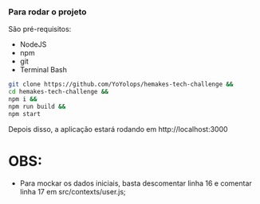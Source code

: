 ### Para rodar o projeto

São pré-requisitos:
- NodeJS
- npm
- git
- Terminal Bash

```bash
git clone https://github.com/YoYolops/hemakes-tech-challenge &&
cd hemakes-tech-challenge &&
npm i &&
npm run build &&
npm start
```
Depois disso, a aplicação estará rodando em http://localhost:3000

# OBS:
- Para mockar os dados iniciais, basta descomentar linha 16 e comentar linha 17 em src/contexts/user.js;

